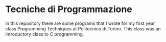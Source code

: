 # Tecniche di Programmazione
In this repository there are some programs that I wrote for my first year class Programming Techniques at Politecnico di Torino. This class was an introductory class to C programming.
